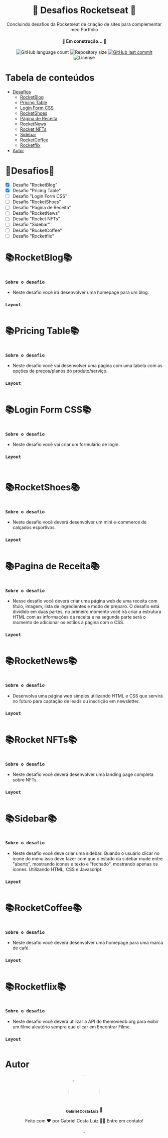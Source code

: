 <h1 align="center">
    🚀 Desafios Rocketseat 🚀
</h1>

<p align="center">Concluindo desafios da Rocketseat de criação de sites para complementar meu Portfólio</p>
 
 <h4 align="center"> 
	🚧 Em construção... 🚧
</h4>

<p align="center">
  <img alt="GitHub language count" src="https://img.shields.io/github/languages/count/GabrielCostaLuiz/Portfolio-Desafios_Rocketseat?color=%2304D361">

  <img alt="Repository size" src="https://img.shields.io/github/repo-size/GabrielCostaLuiz/Portfolio-Desafios_Rocketseat">
  
  <a href="https://github.com/GabrielCostaLuiz/Portfolio-Desafios_Rocketseat/commits/master">
    <img alt="GitHub last commit" src="https://img.shields.io/github/last-commit/GabrielCostaLuiz/Portfolio-Desafios_Rocketseat">
  </a>

  <img alt="License" src="https://img.shields.io/badge/license-MIT-brightgreen">
   <a href="https://github.com/GabrielCostaLuiz/Portfolio-Desafios_Rocketseat1/stargazers">
  </a>
</p>

Tabela de conteúdos
=================
<!--ts-->
   * [Desafios](#desafios)
      * [RocketBlog](#rocketblog)
      * [Pricing Table](#pricing-table)
      * [Login Form CSS](#login-form-css)
      * [RocketShoes](#rocketshoes)
      * [Página de Receita](#pagina-de-receita)
      * [RocketNews](#rocketnews)
      * [Rocket NFTs](#rocket-nfts)
      * [Sidebar](#sidebar)
      * [RocketCoffee](#rocketcoffee)
      * [Rocketflix](#rocketflix)
   * [Autor](#autor)
<!--te-->

🎯Desafios🎯
============

- [x] Desafio "RocketBlog"
- [x] Desafio "Pricing Table"
- [ ] Desafio "Login Form CSS"
- [ ] Desafio "RocketShoes"
- [ ] Desafio "Página de Receita"
- [ ] Desafio "RocketNews"
- [ ] Desafio "Rocket NFTs"
- [ ] Desafio "Sidebar"
- [ ] Desafio "RocketCoffee"
- [ ] Desafio "Rocketflix"

📚RocketBlog📚
============
<img  alt="" src="https://github.com/GabrielCostaLuiz/Portfolio-Desafios_Rocketseat/blob/main/img/rocketblog.png">

### `Sobre o desafio`
- <p>Neste desafio você irá desenvolver uma homepage para um blog.</p>

### `Layout`
<img  alt="" src="https://github.com/GabrielCostaLuiz/Portfolio-Desafios_Rocketseat/blob/main/img/blog.png">


📚Pricing Table📚
============
<img alt="" src="https://github.com/GabrielCostaLuiz/Portfolio-Desafios_Rocketseat/blob/main/img/pricing-table.png">

### `Sobre o desafio`
- <p>Neste desafio você vai desenvolver uma página com uma tabela com as opções de preços/planos do produto/serviço.</p>

### `Layout`
<img  alt="" src="https://github.com/GabrielCostaLuiz/Portfolio-Desafios_Rocketseat/blob/main/img/preco.png">

📚Login Form CSS📚
============
<img alt="" src="https://github.com/GabrielCostaLuiz/Portfolio-Desafios_Rocketseat/blob/main/img/login-form-css.png">

### `Sobre o desafio`
- <p>Neste desafio você vai criar um formulário de login.</p>

### `Layout`
<p align="center"> <img alt="" src="https://github.com/GabrielCostaLuiz/Portfolio-Desafios_Rocketseat/blob/main/img/login.png"> </p>
<img alt="" src="https://github.com/GabrielCostaLuiz/Portfolio-Desafios_Rocketseat/blob/main/img/login2.png"> 



📚RocketShoes📚
============
<img alt="" src="https://github.com/GabrielCostaLuiz/Portfolio-Desafios_Rocketseat/blob/main/img/rocket-shoes.png">

### `Sobre o desafio`
- <p>Neste desafio você deverá desenvolver um mini e-commerce de calçados esportivos.</p>

### `Layout`
<img  alt="" src="https://github.com/GabrielCostaLuiz/Portfolio-Desafios_Rocketseat/blob/main/img/tenis.png">

📚Pagina de Receita📚
============
<img alt="" src="https://github.com/GabrielCostaLuiz/Portfolio-Desafios_Rocketseat/blob/main/img/cookbook.png">

### `Sobre o desafio`
- <p>Nesse desafio você deverá criar uma página web de uma receita com título, imagem, lista de ingredientes e modo de preparo. O desafio está dividido em duas partes, no primeiro momento você irá criar a estrutura HTML com as informações da receita e na segunda parte será o momento de adicionar os estilos à página com o CSS.</p>

### `Layout`
<img  alt="" src="https://github.com/GabrielCostaLuiz/Portfolio-Desafios_Rocketseat/blob/main/img/cook.png">

📚RocketNews📚
============
<img alt="" src="https://github.com/GabrielCostaLuiz/Portfolio-Desafios_Rocketseat/blob/main/img/rocketnews.png">

### `Sobre o desafio`
- <p>Desenvolva uma página web simples utilizando HTML e CSS que servirá no futuro para captação de leads ou inscrição em newsletter.</p>

### `Layout`
<img  alt="" src="https://github.com/GabrielCostaLuiz/Portfolio-Desafios_Rocketseat/blob/main/img/nftt.png">

📚Rocket NFTs📚
============
<img alt="" src="https://github.com/GabrielCostaLuiz/Portfolio-Desafios_Rocketseat/blob/main/img/rocket-nfts.png">

### `Sobre o desafio`
- <p>Neste desafio você deverá desenvolver uma landing page completa sobre NFTs.</p>

### `Layout`
<img  alt="" src="https://github.com/GabrielCostaLuiz/Portfolio-Desafios_Rocketseat/blob/main/img/nft.jpeg">

📚Sidebar📚
============
<img alt="" src="https://github.com/GabrielCostaLuiz/Portfolio-Desafios_Rocketseat/blob/main/img/sidebar.png">

### `Sobre o desafio`
- <p>Neste desafio você deve criar uma sidebar. Quando o usuário clicar no ícone do menu isso deve fazer com que o estado da sidebar mude entre "aberto", mostrando ícones e texto e "fechado", mostrando apenas os ícones. Utilizando HTML, CSS e Javascript.</p>

### `Layout`

<img alt="" src="https://github.com/GabrielCostaLuiz/Portfolio-Desafios_Rocketseat/blob/main/img/Animao.gif">

📚RocketCoffee📚
============
<img alt="" src="https://github.com/GabrielCostaLuiz/Portfolio-Desafios_Rocketseat/blob/main/img/rocketcoffee.png">

### `Sobre o desafio`
- <p>Neste desafio você deverá desenvolver uma homepage para uma marca de café.</p>

### `Layout`
<img  alt="" src="https://github.com/GabrielCostaLuiz/Portfolio-Desafios_Rocketseat/blob/main/img/preview.png">

📚Rocketflix📚
============
<img alt="" src="https://github.com/GabrielCostaLuiz/Portfolio-Desafios_Rocketseat/blob/main/img/rocketflix.png">

### `Sobre o desafio`
- <p>Neste desafio você deverá utilizar a API do themoviedb.org para exibir um filme aleatório sempre que clicar em Encontrar Filme.</p>

### `Layout`

<img alt="" src="https://github.com/GabrielCostaLuiz/Portfolio-Desafios_Rocketseat/blob/main/img/animao2.gif">

Autor
============

<p align="center">
<a href="https://github.com/GabrielCostaLuiz" target="blank">
 <img style="border-radius: 50%;" src="https://github.com/GabrielCostaLuiz/Portfolio-Desafios_Rocketseat/blob/main/img/eu.jpeg" width="100px;" alt=""/>
 <br />
 <sub><b>Gabriel Costa Luiz</b></sub></a> <a href="https://github.com/GabrielCostaLuiz">🚀</a>
</p>

<p align="center">
Feito com ❤️ por Gabriel Costa Luiz 👋🏽 Entre em contato!
</p>

<p align="center">
<a href="https://www.linkedin.com/in/gabriel-costa-77a31a190/" target="blank">
<img src="https://img.shields.io/badge/-Gabriel-blue?style=flat-square&logo=Linkedin&logoColor=white&link=https://www.linkedin.com/in/gabriel-costa-77a31a190/g](https://www.linkedin.com/in/gabriel-costa-77a31a190/)" alt=""/>
</a>

<a href="mailto:gabrielbragacostaluiz@gmail.com" target="blank">
<img src="https://img.shields.io/badge/-gabrielbragacostaluiz@gmail.com-c14438?style=flat-square&logo=Gmail&logoColor=white&link=mailto:gabrielbragacostaluiz@gmail.com)](mailto:gabrielbragacostaluiz@gmail.com)g"  alt=""/>
</a>
</p>
<!-- [![Linkedin Badge](https://img.shields.io/badge/-Gabriel-blue?style=flat-square&logo=Linkedin&logoColor=white&link=https://www.linkedin.com/in/gabriel-costa-77a31a190/)](https://www.linkedin.com/in/gabriel-costa-77a31a190/) 
[![Gmail Badge](https://img.shields.io/badge/-gabrielbragacostaluiz@gmail.com-c14438?style=flat-square&logo=Gmail&logoColor=white&link=mailto:gabrielbragacostaluiz@gmail.com)](mailto:gabrielbragacostaluiz@gmail.com) -->


	






